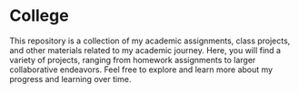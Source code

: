 # College
This repository is a collection of my academic assignments, class projects, and other materials related to my academic journey. Here, you will find a variety of projects, ranging from homework assignments to larger collaborative endeavors. Feel free to explore and learn more about my progress and learning over time.
